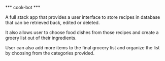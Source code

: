 *** cook-bot ***

A full stack app that provides a user interface to store recipes in database that can be retrieved back, edited or deleted.

It also allows user to choose food dishes from those recipes and create a groery list out of their ingredients.

User can also add more items to the final grocery list and organize the list by choosing from the categories provided.


